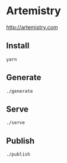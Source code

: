 # Artemistry

http://artemistry.com

## Install

`yarn`

## Generate

`./generate`

## Serve

`./serve`

## Publish

`./publish`
